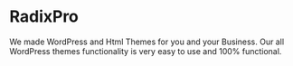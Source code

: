 RadixPro
========

We made WordPress and Html Themes for you and your Business. Our all WordPress themes functionality is very easy to use and 100% functional.
